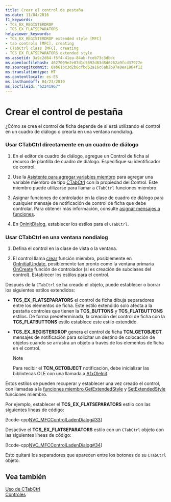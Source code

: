 ```yaml
---
title: Crear el control de pestaña
ms.date: 11/04/2016
f1_keywords:
- TCS_EX_REGISTERDROP
- TCS_EX_FLATSEPARATORS
helpviewer_keywords:
- TCS_EX_REGISTERDROP extended style [MFC]
- tab controls [MFC], creating
- CTabCtrl class [MFC], creating
- TCS_EX_FLATSEPARATORS extended style
ms.assetid: 3a9c2d64-f5f4-41ea-84ab-fceb73c3dbdc
ms.openlocfilehash: 4627009e2e07d1c5692d83d8d6262a9fcd37977e
ms.sourcegitcommit: 0ab61bc3d2b6cfbd52a16c6ab2b97a8ea1864f12
ms.translationtype: MT
ms.contentlocale: es-ES
ms.lasthandoff: 04/23/2019
ms.locfileid: "62241967"
---
```

# <a name="creating-the-tab-control"></a>Crear el control de pestaña

¿Cómo se crea el control de ficha depende de si está utilizando el control en un cuadro de diálogo o crearla en una ventana nondialog.

### <a name="to-use-ctabctrl-directly-in-a-dialog-box"></a>Usar CTabCtrl directamente en un cuadro de diálogo

1. En el editor de cuadro de diálogo, agregue un Control de ficha al recurso de plantilla de cuadro de diálogo. Especifique su identificador de control.

1. Use la [Asistente para agregar variables miembro](../ide/adding-a-member-variable-visual-cpp.md) para agregar una variable miembro de tipo [CTabCtrl](../mfc/reference/ctabctrl-class.md) con la propiedad del Control. Este miembro puede utilizarse para llamar a `CTabCtrl` funciones miembro.

1. Asignar funciones de controlador en la clase de cuadro de diálogo para cualquier mensaje de notificación de control de ficha que debe controlar. Para obtener más información, consulte [asignar mensajes a funciones](../mfc/reference/mapping-messages-to-functions.md).

1. En [OnInitDialog](../mfc/reference/cdialog-class.md#oninitdialog), establecer los estilos para el `CTabCtrl`.

### <a name="to-use-ctabctrl-in-a-nondialog-window"></a>Usar CTabCtrl en una ventana nondialog

1. Defina el control en la clase de vista o la ventana.

1. El control llama [crear](../mfc/reference/ctabctrl-class.md#create) función miembro, posiblemente en [OnInitialUpdate](../mfc/reference/cview-class.md#oninitialupdate), posiblemente tan pronto como la ventana primaria [OnCreate](../mfc/reference/cwnd-class.md#oncreate) función de controlador (si es creación de subclases del control). Establecer los estilos para el control.

Después de la `CTabCtrl` se ha creado el objeto, puede establecer o borrar los siguientes estilos extendidos:

- **TCS_EX_FLATSEPARATORS** el control de ficha dibuja separadores entre los elementos de ficha. Este estilo extendido solo afecta a la pestaña controles que tienen la **TCS_BUTTONS** y **TCS_FLATBUTTONS** estilos. De forma predeterminada, la creación del control de ficha con la **TCS_FLATBUTTONS** estilo establece este estilo extendido.

- **TCS_EX_REGISTERDROP** genera el control de ficha **TCN_GETOBJECT** mensajes de notificación para solicitar un destino de colocación de objetos cuando se arrastra un objeto a través de los elementos de ficha en el control.

    > [!NOTE]
    >  Para recibir el **TCN_GETOBJECT** notificación, debe inicializar las bibliotecas OLE con una llamada a [AfxOleInit](../mfc/reference/ole-initialization.md#afxoleinit).

Estos estilos se pueden recuperar y establecer una vez creado el control, con llamadas a la [funciones miembro GetExtendedStyle](../mfc/reference/ctabctrl-class.md#getextendedstyle) y [SetExtendedStyle](../mfc/reference/ctabctrl-class.md#setextendedstyle) funciones miembro.

Por ejemplo, establecer el **TCS_EX_FLATSEPARATORS** estilo con las siguientes líneas de código:

[!code-cpp[NVC_MFCControlLadenDialog#33](../mfc/codesnippet/cpp/creating-the-tab-control_1.cpp)]

Desactive el **TCS_EX_FLATSEPARATORS** estilo con un `CTabCtrl` objeto con las siguientes líneas de código:

[!code-cpp[NVC_MFCControlLadenDialog#34](../mfc/codesnippet/cpp/creating-the-tab-control_2.cpp)]

Esto quitará los separadores que aparecen entre los botones de su `CTabCtrl` objeto.

## <a name="see-also"></a>Vea también

[Uso de CTabCtrl](../mfc/using-ctabctrl.md)<br/>
[Controles](../mfc/controls-mfc.md)
